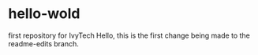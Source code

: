# hello-wold
first repository for IvyTech
Hello, this is the first change being made to the readme-edits branch.
